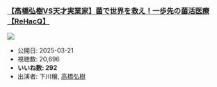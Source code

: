 ### [【高橋弘樹VS天才実業家】菌で世界を救え！一歩先の菌活医療【ReHacQ】](https://www.youtube.com/watch?v=XJI8OHI9pjc)
[![](https://img.youtube.com/vi/XJI8OHI9pjc/hqdefault.jpg)](https://www.youtube.com/watch?v=XJI8OHI9pjc)
-   公開日: 2025-03-21
-   視聴数: 20,696
-   **いいね数: 292**
-   出演者: 下川穣, [高橋弘樹](/rehacq_fan/people/高橋弘樹 "wikilink")
